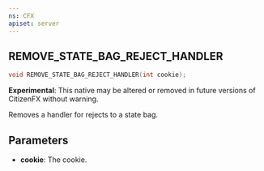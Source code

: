 ```yaml
---
ns: CFX
apiset: server
---
```

## REMOVE_STATE_BAG_REJECT_HANDLER

```c
void REMOVE_STATE_BAG_REJECT_HANDLER(int cookie);
```

**Experimental**: This native may be altered or removed in future versions of CitizenFX without warning.

Removes a handler for rejects to a state bag.

## Parameters
* **cookie**: The cookie.

